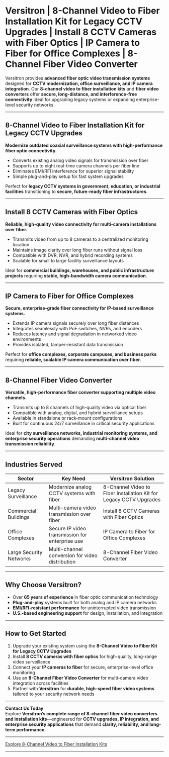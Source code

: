 # Versitron | 8-Channel Video to Fiber Installation Kit for Legacy CCTV Upgrades | Install 8 CCTV Cameras with Fiber Optics | IP Camera to Fiber for Office Complexes | 8-Channel Fiber Video Converter

Versitron provides **advanced fiber optic video transmission systems** designed for **CCTV modernization, office surveillance, and IP camera integration**. Our **8-channel video to fiber installation kits** and **fiber video converters** offer **secure, long-distance, and interference-free connectivity** ideal for upgrading legacy systems or expanding enterprise-level security networks.

---

## 8-Channel Video to Fiber Installation Kit for Legacy CCTV Upgrades

**Modernize outdated coaxial surveillance systems with high-performance fiber optic connectivity.**

- Converts existing analog video signals for transmission over fiber  
- Supports up to eight real-time camera channels per fiber line  
- Eliminates EMI/RFI interference for superior signal stability  
- Simple plug-and-play setup for fast system upgrades  

Perfect for **legacy CCTV systems in government, education, or industrial facilities** transitioning to **secure, future-ready fiber infrastructures**.

---

## Install 8 CCTV Cameras with Fiber Optics

**Reliable, high-quality video connectivity for multi-camera installations over fiber.**

- Transmits video from up to 8 cameras to a centralized monitoring location  
- Maintains image clarity over long fiber runs without signal loss  
- Compatible with DVR, NVR, and hybrid recording systems  
- Scalable for small to large facility surveillance layouts  

Ideal for **commercial buildings, warehouses, and public infrastructure projects** requiring **stable, high-bandwidth camera communication**.

---

## IP Camera to Fiber for Office Complexes

**Secure, enterprise-grade fiber connectivity for IP-based surveillance systems.**

- Extends IP camera signals securely over long fiber distances  
- Integrates seamlessly with PoE switches, NVRs, and encoders  
- Reduces latency and signal degradation in networked video environments  
- Provides isolated, tamper-resistant data transmission  

Perfect for **office complexes, corporate campuses, and business parks** requiring **reliable, scalable IP camera communication over fiber**.

---

## 8-Channel Fiber Video Converter

**Versatile, high-performance fiber converter supporting multiple video channels.**

- Transmits up to 8 channels of high-quality video via optical fiber  
- Compatible with analog, digital, and hybrid surveillance setups  
- Available in standalone or rack-mount configurations  
- Built for continuous 24/7 surveillance in critical security applications  

Ideal for **city surveillance networks, industrial monitoring systems, and enterprise security operations** demanding **multi-channel video transmission reliability**.

---

## Industries Served

| Sector                  | Key Need                                           | Versitron Solution                                             |
|--------------------------|----------------------------------------------------|----------------------------------------------------------------|
| Legacy Surveillance      | Modernize analog CCTV systems with fiber           | 8-Channel Video to Fiber Installation Kit for Legacy CCTV Upgrades |
| Commercial Buildings     | Multi-camera video transmission over fiber         | Install 8 CCTV Cameras with Fiber Optics                       |
| Office Complexes         | Secure IP video transmission for enterprise use    | IP Camera to Fiber for Office Complexes                        |
| Large Security Networks  | Multi-channel conversion for video distribution    | 8-Channel Fiber Video Converter                                |

---

## Why Choose Versitron?

- Over **65 years of experience** in fiber optic communication technology  
- **Plug-and-play** systems built for both analog and IP camera networks  
- **EMI/RFI-resistant performance** for uninterrupted video transmission  
- **U.S.-based engineering support** for design, installation, and integration  

---

## How to Get Started

1. Upgrade your existing system using the **8-Channel Video to Fiber Kit for Legacy CCTV Upgrades**  
2. Install **8 CCTV cameras with fiber optics** for high-quality, long-range video surveillance  
3. Connect your **IP cameras to fiber** for secure, enterprise-level office monitoring  
4. Use an **8-Channel Fiber Video Converter** for multi-camera video integration across facilities  
5. Partner with **Versitron** for **durable, high-speed fiber video systems** tailored to your security network needs  

---

**Contact Us Today**  
Explore **Versitron’s complete range of 8-channel fiber video converters and installation kits**—engineered for **CCTV upgrades, IP integration, and enterprise security applications** that demand **clarity, reliability, and long-term performance**.  

---

[Explore 8-Channel Video to Fiber Installation Kits](https://www.versitron.com/collections/8-channel-video-to-fiber-installation-kits)

---
